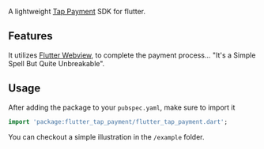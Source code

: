 <!-- 
This README describes the package. If you publish this package to pub.dev,
this README's contents appear on the landing page for your package.

For information about how to write a good package README, see the guide for
[writing package pages](https://dart.dev/guides/libraries/writing-package-pages). 

For general information about developing packages, see the Dart guide for
[creating packages](https://dart.dev/guides/libraries/create-library-packages)
and the Flutter guide for
[developing packages and plugins](https://flutter.dev/developing-packages). 
-->

A lightweight [Tap Payment](https://www.tap.company/) SDK for flutter.

## Features

It utilizes [Flutter Webview](https://pub.dev/packages/webview_flutter_x5), to complete the payment process... "It's a Simple Spell But Quite Unbreakable".


## Usage

After adding the package to your `pubspec.yaml`, make sure to import it


```dart
import 'package:flutter_tap_payment/flutter_tap_payment.dart';
```


You can checkout a simple illustration in the `/example` folder. 
